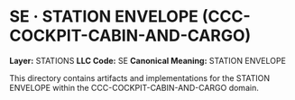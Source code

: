 # SE · STATION ENVELOPE (CCC-COCKPIT-CABIN-AND-CARGO)

**Layer:** STATIONS
**LLC Code:** SE
**Canonical Meaning:** STATION ENVELOPE

This directory contains artifacts and implementations for the STATION ENVELOPE within the CCC-COCKPIT-CABIN-AND-CARGO domain.
